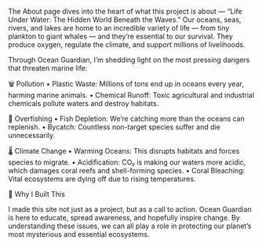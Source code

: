 The About page dives into the heart of what this project is about — “Life Under Water: The Hidden World Beneath the Waves.” Our oceans, seas, rivers, and lakes are home to an incredible variety of life — from tiny plankton to giant whales — and they’re essential to our survival. They produce oxygen, regulate the climate, and support millions of livelihoods.


Through Ocean Guardian, I’m shedding light on the most pressing dangers that threaten marine life:

🗑️ Pollution
	•	Plastic Waste: Millions of tons end up in oceans every year, harming marine animals.
	•	Chemical Runoff: Toxic agricultural and industrial chemicals pollute waters and destroy habitats.

🎣 Overfishing
	•	Fish Depletion: We’re catching more than the oceans can replenish.
	•	Bycatch: Countless non-target species suffer and die unnecessarily.

🌡️ Climate Change
	•	Warming Oceans: This disrupts habitats and forces species to migrate.
	•	Acidification: CO₂ is making our waters more acidic, which damages coral reefs and shell-forming species.
	•	Coral Bleaching: Vital ecosystems are dying off due to rising temperatures.



🌱 Why I Built This

I made this site not just as a project, but as a call to action. Ocean Guardian is here to educate, spread awareness, and hopefully inspire change. By understanding these issues, we can all play a role in protecting our planet’s most mysterious and essential ecosystems.
